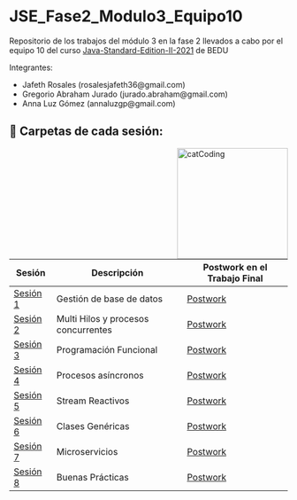 # JSE_Fase2_Modulo3_Equipo10

Repositorio de los trabajos del módulo 3 en la fase 2 llevados a cabo por el equipo 10 del curso  [Java-Standard-Edition-II-2021](https://github.com/beduExpert/Java-Standard-Edition-II-2021) de BEDU

Integrantes:
<ul>
  <li>Jafeth Rosales           (rosalesjafeth36@gmail.com)</li>
  <li>Gregorio Abraham Jurado  (jurado.abraham@gmail.com) </li>
  <li> Anna Luz Gómez           (annaluzgp@gmail.com)</li>
</ul>


## :bookmark_tabs: Carpetas de cada sesión:

<img align="right" src="https://media.tenor.com/y4Ie8h0H-TwAAAAC/cat-typing.gif" alt="catCoding" width="200"/>


| Sesión                | Descripción                                                       |Postwork en el Trabajo Final|
|-----------------------|-------------------------------------------------------------------|---------|
| [Sesión 1](./Sesion1/work) | Gestión de base de datos|[Postwork](./TrabajoFinal/src/main/java/org/bedu/postwork/javase2project/model)|
| [Sesión 2](./Sesion2/work) | Multi Hilos y procesos concurrentes |[Postwork](./TrabajoFinal/src/main/java/org/bedu/postwork/javase2project/multithreading)|
| [Sesión 3](./Sesion3/work) | Programación Funcional |[Postwork](./TrabajoFinal/src/main/java/org/bedu/postwork/javase2project/tools)|
| [Sesión 4](./Sesion4/work) | Procesos asíncronos |[Postwork](./TrabajoFinal/src/main/java/org/bedu/postwork/javase2project/async)|
| [Sesión 5](./Sesion5/work) |Stream Reactivos |[Postwork](./TrabajoFinal/src/main/java/org/bedu/postwork/javase2project/reactive)|
| [Sesión 6](./Sesion6/work) |Clases Genéricas |[Postwork](./TrabajoFinal/src/main/java/org/bedu/postwork/javase2project/tools)|
| [Sesión 7](./Sesion7/work) |Microservicios |[Postwork](./Sesión7/work/Postwork)|
| [Sesión 8](./Sesion8/work) |Buenas Prácticas |[Postwork](./TrabajoFinal/src/main/java/org/bedu/postwork/javase2project/)|
